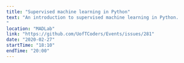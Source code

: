 ```yaml
---
title: "Supervised machine learning in Python"
text: "An introduction to supervised machine learning in Python.
"
location: "MADLab"
link: "https://github.com/UofTCoders/Events/issues/281"
date: "2020-02-27"
startTime: "18:10"
endTime: "20:00"
---
```

